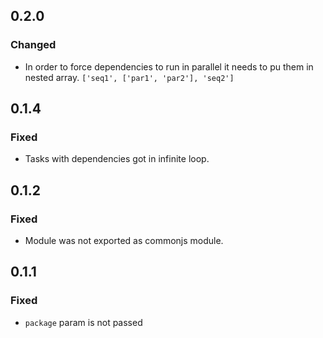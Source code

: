 ## 0.2.0

### Changed

* In order to force dependencies to run in parallel it needs to pu them in nested array.
``
  ['seq1', ['par1', 'par2'], 'seq2']
``

## 0.1.4

### Fixed

* Tasks with dependencies got in infinite loop.

## 0.1.2

### Fixed

* Module was not exported as commonjs module.

## 0.1.1

### Fixed

* ``package`` param is not passed
